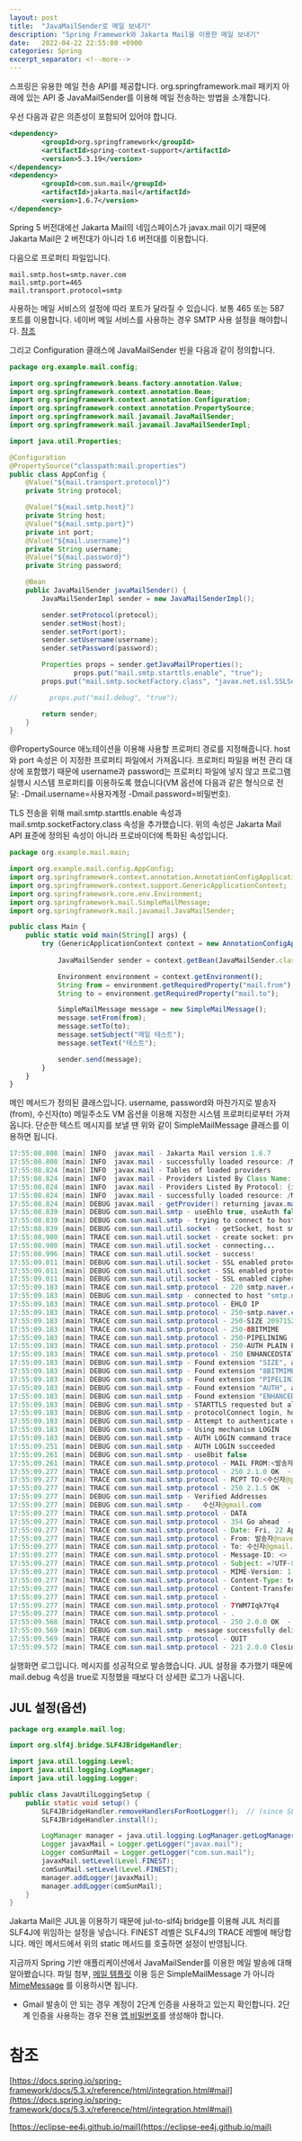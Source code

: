 ```yaml
---
layout: post
title:  "JavaMailSender로 메일 보내기"
description: "Spring Framework와 Jakarta Mail을 이용한 메일 보내기"
date:   2022-04-22 22:55:00 +0900
categories: Spring
excerpt_separator: <!--more-->
---
```



스프링은 유용한 메일 전송 API를 제공합니다. org.springframework.mail 패키지 아래에 있는 API 중 JavaMailSender를 이용해 메일 전송하는 방법을 소개합니다.

<!--more-->

우선 다음과 같은 의존성이 포함되어 있어야 합니다.

```xml
<dependency>
		<groupId>org.springframework</groupId>
		<artifactId>spring-context-support</artifactId>
		<version>5.3.19</version>
</dependency>
<dependency>
		<groupId>com.sun.mail</groupId>
		<artifactId>jakarta.mail</artifactId>
		<version>1.6.7</version>
</dependency>
```

Spring 5 버전대에선 Jakarta Mail의 네임스페이스가 javax.mail 이기 때문에 Jakarta Mail은 2 버전대가 아니라 1.6 버전대를 이용합니다.

다음으로 프로퍼티 파일입니다.

```
mail.smtp.host=smtp.naver.com
mail.smtp.port=465
mail.transport.protocol=smtp
```

사용하는 메일 서비스의 설정에 따라 포트가 달라질 수 있습니다. 보통 465 또는 587 포트를 이용합니다. 네이버 메일 서비스를 사용하는 경우 SMTP 사용 설정을 해야합니다. [참조](https://help.naver.com/support/service/main.help?serviceNo=2342&categoryNo=12648)

그리고 Configuration 클래스에 JavaMailSender 빈을 다음과 같이 정의합니다.

```java
package org.example.mail.config;

import org.springframework.beans.factory.annotation.Value;
import org.springframework.context.annotation.Bean;
import org.springframework.context.annotation.Configuration;
import org.springframework.context.annotation.PropertySource;
import org.springframework.mail.javamail.JavaMailSender;
import org.springframework.mail.javamail.JavaMailSenderImpl;

import java.util.Properties;

@Configuration
@PropertySource("classpath:mail.properties")
public class AppConfig {
    @Value("${mail.transport.protocol}")
    private String protocol;

    @Value("${mail.smtp.host}")
    private String host;
    @Value("${mail.smtp.port}")
    private int port;
    @Value("${mail.username}")
    private String username;
    @Value("${mail.password}")
    private String password;

    @Bean
    public JavaMailSender javaMailSender() {
        JavaMailSenderImpl sender = new JavaMailSenderImpl();

        sender.setProtocol(protocol);
        sender.setHost(host);
        sender.setPort(port);
        sender.setUsername(username);
        sender.setPassword(password);

        Properties props = sender.getJavaMailProperties();
				props.put("mail.smtp.starttls.enable", "true");
        props.put("mail.smtp.socketFactory.class", "javax.net.ssl.SSLSocketFactory");

//        props.put("mail.debug", "true");

        return sender;
    }
}
```

@PropertySource 애노테이션을 이용해 사용할 프로퍼티 경로를 지정해줍니다. host 와 port 속성은 이 지정한 프로퍼티 파일에서 가져옵니다. 프로퍼티 파일을 버전 관리 대상에 포함했기 때문에 username과 password는 프로퍼티 파일에 넣지 않고 프로그램 실행시 시스템 프로퍼티를 이용하도록 했습니다(VM 옵션에 다음과 같은 형식으로 전달: -Dmail.username=사용자계정 -Dmail.password=비밀번호).

TLS 전송을 위해 mail.smtp.starttls.enable 속성과 mail.smtp.socketFactory.class 속성을 추가했습니다. 위의 속성은 Jakarta Mail API 표준에 정의된 속성이 아니라 프로바이더에 특화된 속성입니다.

```jsx
package org.example.mail.main;

import org.example.mail.config.AppConfig;
import org.springframework.context.annotation.AnnotationConfigApplicationContext;
import org.springframework.context.support.GenericApplicationContext;
import org.springframework.core.env.Environment;
import org.springframework.mail.SimpleMailMessage;
import org.springframework.mail.javamail.JavaMailSender;

public class Main {
    public static void main(String[] args) {
        try (GenericApplicationContext context = new AnnotationConfigApplicationContext(AppConfig.class)) {
            
            JavaMailSender sender = context.getBean(JavaMailSender.class);

            Environment environment = context.getEnvironment();
            String from = environment.getRequiredProperty("mail.from");
            String to = environment.getRequiredProperty("mail.to");

            SimpleMailMessage message = new SimpleMailMessage();
            message.setFrom(from);
            message.setTo(to);
            message.setSubject("메일 테스트");
            message.setText("테스트");

            sender.send(message);
        }
    }
}
```

메인 메서드가 정의된 클래스입니다. username, password와 마찬가지로 발송자(from), 수신자(to) 메일주소도 VM 옵션을 이용해 지정한 시스템 프로퍼티로부터 가져옵니다. 단순한 텍스트 메시지를 보낼 땐 위와 같이 SimpleMailMessage 클래스를 이용하면 됩니다.

```java
17:55:08.808 [main] INFO  javax.mail - Jakarta Mail version 1.6.7
17:55:08.808 [main] INFO  javax.mail - successfully loaded resource: /META-INF/javamail.default.providers
17:55:08.824 [main] INFO  javax.mail - Tables of loaded providers
17:55:08.824 [main] INFO  javax.mail - Providers Listed By Class Name: {com.sun.mail.smtp.SMTPTransport=javax.mail.Provider[TRANSPORT,smtp,com.sun.mail.smtp.SMTPTransport,Oracle], com.sun.mail.imap.IMAPSSLStore=javax.mail.Provider[STORE,imaps,com.sun.mail.imap.IMAPSSLStore,Oracle], com.sun.mail.pop3.POP3Store=javax.mail.Provider[STORE,pop3,com.sun.mail.pop3.POP3Store,Oracle], com.sun.mail.smtp.SMTPSSLTransport=javax.mail.Provider[TRANSPORT,smtps,com.sun.mail.smtp.SMTPSSLTransport,Oracle], com.sun.mail.imap.IMAPStore=javax.mail.Provider[STORE,imap,com.sun.mail.imap.IMAPStore,Oracle], com.sun.mail.pop3.POP3SSLStore=javax.mail.Provider[STORE,pop3s,com.sun.mail.pop3.POP3SSLStore,Oracle]}
17:55:08.824 [main] INFO  javax.mail - Providers Listed By Protocol: {imap=javax.mail.Provider[STORE,imap,com.sun.mail.imap.IMAPStore,Oracle], smtp=javax.mail.Provider[TRANSPORT,smtp,com.sun.mail.smtp.SMTPTransport,Oracle], pop3=javax.mail.Provider[STORE,pop3,com.sun.mail.pop3.POP3Store,Oracle], imaps=javax.mail.Provider[STORE,imaps,com.sun.mail.imap.IMAPSSLStore,Oracle], smtps=javax.mail.Provider[TRANSPORT,smtps,com.sun.mail.smtp.SMTPSSLTransport,Oracle], pop3s=javax.mail.Provider[STORE,pop3s,com.sun.mail.pop3.POP3SSLStore,Oracle]}
17:55:08.824 [main] INFO  javax.mail - successfully loaded resource: /META-INF/javamail.default.address.map
17:55:08.824 [main] DEBUG javax.mail - getProvider() returning javax.mail.Provider[TRANSPORT,smtp,com.sun.mail.smtp.SMTPTransport,Oracle]
17:55:08.839 [main] DEBUG com.sun.mail.smtp - useEhlo true, useAuth false
17:55:08.839 [main] DEBUG com.sun.mail.smtp - trying to connect to host "smtp.naver.com", port 465, isSSL false
17:55:08.839 [main] DEBUG com.sun.mail.util.socket - getSocket, host smtp.naver.com, port 465, prefix mail.smtp, useSSL false
17:55:08.980 [main] TRACE com.sun.mail.util.socket - create socket: prefix mail.smtp, localaddr null, localport 0, host smtp.naver.com, port 465, connection timeout -1, timeout -1, socket factory sun.security.ssl.SSLSocketFactoryImpl@20765ed5, useSSL false
17:55:08.980 [main] TRACE com.sun.mail.util.socket - connecting...
17:55:08.996 [main] TRACE com.sun.mail.util.socket - success!
17:55:09.011 [main] DEBUG com.sun.mail.util.socket - SSL enabled protocols before [TLSv1.3, TLSv1.2, TLSv1.1, TLSv1]
17:55:09.011 [main] DEBUG com.sun.mail.util.socket - SSL enabled protocols after [TLSv1.3, TLSv1.2, TLSv1.1, TLSv1]
17:55:09.011 [main] DEBUG com.sun.mail.util.socket - SSL enabled ciphers after [TLS_AES_256_GCM_SHA384, TLS_AES_128_GCM_SHA256, TLS_CHACHA20_POLY1305_SHA256, TLS_ECDHE_ECDSA_WITH_AES_256_GCM_SHA384, TLS_ECDHE_ECDSA_WITH_AES_128_GCM_SHA256, TLS_ECDHE_ECDSA_WITH_CHACHA20_POLY1305_SHA256, TLS_ECDHE_RSA_WITH_AES_256_GCM_SHA384, TLS_ECDHE_RSA_WITH_CHACHA20_POLY1305_SHA256, TLS_ECDHE_RSA_WITH_AES_128_GCM_SHA256, TLS_DHE_RSA_WITH_AES_256_GCM_SHA384, TLS_DHE_RSA_WITH_CHACHA20_POLY1305_SHA256, TLS_DHE_DSS_WITH_AES_256_GCM_SHA384, TLS_DHE_RSA_WITH_AES_128_GCM_SHA256, TLS_DHE_DSS_WITH_AES_128_GCM_SHA256, TLS_ECDHE_ECDSA_WITH_AES_256_CBC_SHA384, TLS_ECDHE_RSA_WITH_AES_256_CBC_SHA384, TLS_ECDHE_ECDSA_WITH_AES_128_CBC_SHA256, TLS_ECDHE_RSA_WITH_AES_128_CBC_SHA256, TLS_DHE_RSA_WITH_AES_256_CBC_SHA256, TLS_DHE_DSS_WITH_AES_256_CBC_SHA256, TLS_DHE_RSA_WITH_AES_128_CBC_SHA256, TLS_DHE_DSS_WITH_AES_128_CBC_SHA256, TLS_ECDH_ECDSA_WITH_AES_256_GCM_SHA384, TLS_ECDH_RSA_WITH_AES_256_GCM_SHA384, TLS_ECDH_ECDSA_WITH_AES_128_GCM_SHA256, TLS_ECDH_RSA_WITH_AES_128_GCM_SHA256, TLS_ECDH_ECDSA_WITH_AES_256_CBC_SHA384, TLS_ECDH_RSA_WITH_AES_256_CBC_SHA384, TLS_ECDH_ECDSA_WITH_AES_128_CBC_SHA256, TLS_ECDH_RSA_WITH_AES_128_CBC_SHA256, TLS_ECDHE_ECDSA_WITH_AES_256_CBC_SHA, TLS_ECDHE_RSA_WITH_AES_256_CBC_SHA, TLS_ECDHE_ECDSA_WITH_AES_128_CBC_SHA, TLS_ECDHE_RSA_WITH_AES_128_CBC_SHA, TLS_DHE_RSA_WITH_AES_256_CBC_SHA, TLS_DHE_DSS_WITH_AES_256_CBC_SHA, TLS_DHE_RSA_WITH_AES_128_CBC_SHA, TLS_DHE_DSS_WITH_AES_128_CBC_SHA, TLS_ECDH_ECDSA_WITH_AES_256_CBC_SHA, TLS_ECDH_RSA_WITH_AES_256_CBC_SHA, TLS_ECDH_ECDSA_WITH_AES_128_CBC_SHA, TLS_ECDH_RSA_WITH_AES_128_CBC_SHA, TLS_RSA_WITH_AES_256_GCM_SHA384, TLS_RSA_WITH_AES_128_GCM_SHA256, TLS_RSA_WITH_AES_256_CBC_SHA256, TLS_RSA_WITH_AES_128_CBC_SHA256, TLS_RSA_WITH_AES_256_CBC_SHA, TLS_RSA_WITH_AES_128_CBC_SHA, TLS_EMPTY_RENEGOTIATION_INFO_SCSV]
17:55:09.183 [main] TRACE com.sun.mail.smtp.protocol - 220 smtp.naver.com ESMTP  - nsmtp
17:55:09.183 [main] DEBUG com.sun.mail.smtp - connected to host "smtp.naver.com", port: 465
17:55:09.183 [main] TRACE com.sun.mail.smtp.protocol - EHLO IP
17:55:09.183 [main] TRACE com.sun.mail.smtp.protocol - 250-smtp.naver.com Pleased to meet you
17:55:09.183 [main] TRACE com.sun.mail.smtp.protocol - 250-SIZE 20971520
17:55:09.183 [main] TRACE com.sun.mail.smtp.protocol - 250-8BITMIME
17:55:09.183 [main] TRACE com.sun.mail.smtp.protocol - 250-PIPELINING
17:55:09.183 [main] TRACE com.sun.mail.smtp.protocol - 250-AUTH PLAIN LOGIN
17:55:09.183 [main] TRACE com.sun.mail.smtp.protocol - 250 ENHANCEDSTATUSCODES
17:55:09.183 [main] DEBUG com.sun.mail.smtp - Found extension "SIZE", arg "20971520"
17:55:09.183 [main] DEBUG com.sun.mail.smtp - Found extension "8BITMIME", arg ""
17:55:09.183 [main] DEBUG com.sun.mail.smtp - Found extension "PIPELINING", arg ""
17:55:09.183 [main] DEBUG com.sun.mail.smtp - Found extension "AUTH", arg "PLAIN LOGIN"
17:55:09.183 [main] DEBUG com.sun.mail.smtp - Found extension "ENHANCEDSTATUSCODES", arg ""
17:55:09.183 [main] DEBUG com.sun.mail.smtp - STARTTLS requested but already using SSL
17:55:09.183 [main] DEBUG com.sun.mail.smtp - protocolConnect login, host=smtp.naver.com, user=발송자, password=<non-null>
17:55:09.183 [main] DEBUG com.sun.mail.smtp - Attempt to authenticate using mechanisms: LOGIN PLAIN DIGEST-MD5 NTLM XOAUTH2 
17:55:09.183 [main] DEBUG com.sun.mail.smtp - Using mechanism LOGIN
17:55:09.183 [main] DEBUG com.sun.mail.smtp - AUTH LOGIN command trace suppressed
17:55:09.251 [main] DEBUG com.sun.mail.smtp - AUTH LOGIN succeeded
17:55:09.261 [main] DEBUG com.sun.mail.smtp - use8bit false
17:55:09.261 [main] TRACE com.sun.mail.smtp.protocol - MAIL FROM:<발송자@naver.com>
17:55:09.277 [main] TRACE com.sun.mail.smtp.protocol - 250 2.1.0 OK  - nsmtp
17:55:09.277 [main] TRACE com.sun.mail.smtp.protocol - RCPT TO:<수신자@gmail.com>
17:55:09.277 [main] TRACE com.sun.mail.smtp.protocol - 250 2.1.5 OK  - nsmtp
17:55:09.277 [main] DEBUG com.sun.mail.smtp - Verified Addresses
17:55:09.277 [main] DEBUG com.sun.mail.smtp -   수신자@gmail.com
17:55:09.277 [main] TRACE com.sun.mail.smtp.protocol - DATA
17:55:09.277 [main] TRACE com.sun.mail.smtp.protocol - 354 Go ahead  - nsmtp
17:55:09.277 [main] TRACE com.sun.mail.smtp.protocol - Date: Fri, 22 Apr 2022 17:55:09 +0900 (KST)
17:55:09.277 [main] TRACE com.sun.mail.smtp.protocol - From: 발송자@naver.com
17:55:09.277 [main] TRACE com.sun.mail.smtp.protocol - To: 수신자@gmail.com
17:55:09.277 [main] TRACE com.sun.mail.smtp.protocol - Message-ID: <>
17:55:09.277 [main] TRACE com.sun.mail.smtp.protocol - Subject: =?UTF-8?B?66mU7J28IO2FjOyKpO2KuA==?=
17:55:09.277 [main] TRACE com.sun.mail.smtp.protocol - MIME-Version: 1.0
17:55:09.277 [main] TRACE com.sun.mail.smtp.protocol - Content-Type: text/plain; charset=UTF-8
17:55:09.277 [main] TRACE com.sun.mail.smtp.protocol - Content-Transfer-Encoding: base64
17:55:09.277 [main] TRACE com.sun.mail.smtp.protocol - 
17:55:09.277 [main] TRACE com.sun.mail.smtp.protocol - 7YWM7Iqk7Yq4
17:55:09.277 [main] TRACE com.sun.mail.smtp.protocol - .
17:55:09.568 [main] TRACE com.sun.mail.smtp.protocol - 250 2.0.0 OK  - nsmtp
17:55:09.569 [main] DEBUG com.sun.mail.smtp - message successfully delivered to mail server
17:55:09.569 [main] TRACE com.sun.mail.smtp.protocol - QUIT
17:55:09.572 [main] TRACE com.sun.mail.smtp.protocol - 221 2.0.0 Closing connection  - nsmtp
```

실행화면 로그입니다. 메시지를 성공적으로 발송했습니다.  JUL 설정을 추가했기 때문에 mail.debug 속성을 true로 지정했을 때보다 더 상세한 로그가 나옵니다.

## JUL 설정(옵션)

```java
package org.example.mail.log;

import org.slf4j.bridge.SLF4JBridgeHandler;

import java.util.logging.Level;
import java.util.logging.LogManager;
import java.util.logging.Logger;

public class JavaUtilLoggingSetup {
    public static void setup() {
        SLF4JBridgeHandler.removeHandlersForRootLogger();  // (since SLF4J 1.6.5)
        SLF4JBridgeHandler.install();

        LogManager manager = java.util.logging.LogManager.getLogManager();
        Logger javaxMail = Logger.getLogger("javax.mail");
        Logger comSunMail = Logger.getLogger("com.sun.mail");
        javaxMail.setLevel(Level.FINEST);
        comSunMail.setLevel(Level.FINEST);
        manager.addLogger(javaxMail);
        manager.addLogger(comSunMail);
    }
}
```

Jakarta Mail은 JUL을 이용하기 때문에 jul-to-slf4j bridge를 이용해 JUL 처리를 SLF4J에 위임하는 설정을 넣습니다. FINEST 레벨은 SLF4J의 TRACE 레벨에 해당합니다. 메인 메서드에서 위의 static 메서드를 호출하면 설정이 반영됩니다.

지금까지 Spring 기반 애플리케이션에서 JavaMailSender를 이용한 메일 발송에 대해 알아봤습니다. 파일 첨부, [메일 템플릿](https://www.baeldung.com/spring-email-templates) 이용 등은 SimpleMailMessage 가 아니라 [MimeMessage](https://docs.spring.io/spring-framework/docs/5.3.x/javadoc-api/org/springframework/mail/javamail/MimeMessageHelper.html) 를 이용하시면 됩니다.

* Gmail 발송이 안 되는 경우 계정이 2단계 인증을 사용하고 있는지 확인합니다. 2단계 인증을 사용하는 경우 전용 [앱 비밀번호](https://support.google.com/mail/answer/185833?hl=ko)를 생성해야 합니다.

# 참조

[https://docs.spring.io/spring-framework/docs/5.3.x/reference/html/integration.html#mail](https://docs.spring.io/spring-framework/docs/5.3.x/reference/html/integration.html#mail)

[https://eclipse-ee4j.github.io/mail](https://eclipse-ee4j.github.io/mail)